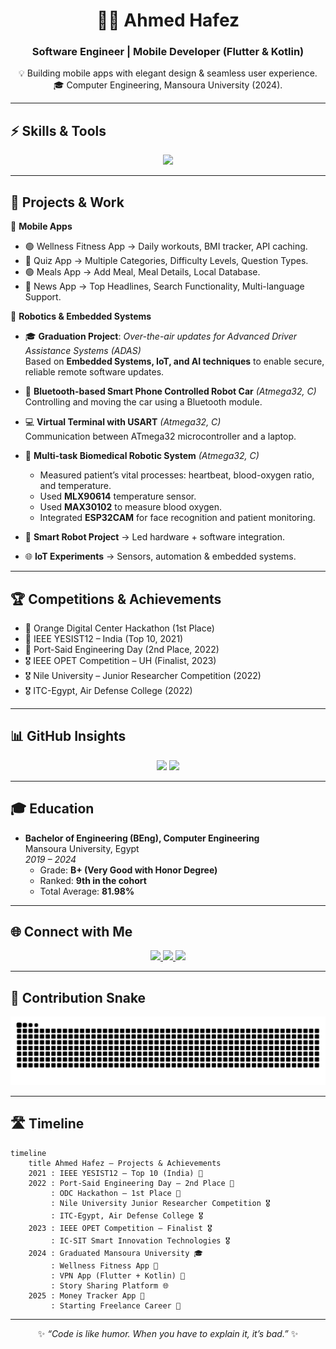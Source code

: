 <div align="center"> 
 
# 👨‍💻 Ahmed Hafez   
### Software Engineer | Mobile Developer (Flutter & Kotlin)   
 
💡 Building mobile apps with elegant design & seamless user experience.   
🎓 Computer Engineering, Mansoura University (2024).   
 
</div> 
 
--- 
 
## ⚡ Skills & Tools   
 
<p align="center"> 
  <img src="https://skillicons.dev/icons?i=dart,kotlin,flutter,androidstudio,firebase,sqlite,git,figma,c,cpp" /> 
</p> 
 
--- 
 
## 🚀 Projects & Work   

📱 **Mobile Apps**   
- 🟢 Wellness Fitness App → Daily workouts, BMI tracker, API caching.   
- 🔵 Quiz App → Multiple Categories, Difficulty Levels, Question Types.
- 🟢 Meals App → Add Meal, Meal Details, Local Database.
- 🔵 News App → Top Headlines, Search Functionality, Multi-language Support.

🤖 **Robotics & Embedded Systems**   
- 🎓 **Graduation Project**: *Over-the-air updates for Advanced Driver Assistance Systems (ADAS)*  
  Based on **Embedded Systems, IoT, and AI techniques** to enable secure, reliable remote software updates.  

- 🚗 **Bluetooth-based Smart Phone Controlled Robot Car** *(Atmega32, C)*  
  Controlling and moving the car using a Bluetooth module.  

- 💻 **Virtual Terminal with USART** *(Atmega32, C)*  
  Communication between ATmega32 microcontroller and a laptop.  

- 🏥 **Multi-task Biomedical Robotic System** *(Atmega32, C)*  
  - Measured patient’s vital processes: heartbeat, blood-oxygen ratio, and temperature.  
  - Used **MLX90614** temperature sensor.  
  - Used **MAX30102** to measure blood oxygen.  
  - Integrated **ESP32CAM** for face recognition and patient monitoring.  

- 🤖 **Smart Robot Project** → Led hardware + software integration.   
- 🌐 **IoT Experiments** → Sensors, automation & embedded systems.   
 
 
--- 
 
## 🏆 Competitions & Achievements   
 
- 🥇 Orange Digital Center Hackathon (1st Place)   
- 🏅 IEEE YESIST12 – India (Top 10, 2021)   
- 🥈 Port-Said Engineering Day (2nd Place, 2022)   
- 🎖️ IEEE OPET Competition – UH (Finalist, 2023)   
- 🎖️ Nile University – Junior Researcher Competition (2022)   
- 🎖️ ITC-Egypt, Air Defense College (2022)   
 
--- 
 
## 📊 GitHub Insights   
 
<p align="center"> 
  <img src="https://github-readme-stats.vercel.app/api?username=ahmedhafez32&show_icons=true&theme=radical" height="180" /> 
  <img src="https://github-readme-stats.vercel.app/api/top-langs/?username=ahmedhafez32&layout=compact&theme=radical" height="180" /> 
</p> 
 
--- 
 
## 🎓 Education   
 
- **Bachelor of Engineering (BEng), Computer Engineering**  
  Mansoura University, Egypt  
  *2019 – 2024*  
  - Grade: **B+ (Very Good with Honor Degree)**  
  - Ranked: **9th in the cohort**  
  - Total Average: **81.98%**
 
---  

## 🌐 Connect with Me  

<p align="center"> 
  <a href="https://www.linkedin.com/in/ahmedhafez47?utm_source=share&utm_campaign=share_via&utm_content=profile&utm_medium=android_app"> 
    <img src="https://img.shields.io/badge/LinkedIn-0A66C2?style=for-the-badge&logo=linkedin&logoColor=white"/> 
  </a> 
  <a href="mailto:ahmedhafez4563@gmail.com"> 
    <img src="https://img.shields.io/badge/Gmail-EA4335?style=for-the-badge&logo=gmail&logoColor=white"/> 
  </a> 
  <a href="https://wa.me/201276853281"> 
    <img src="https://img.shields.io/badge/WhatsApp-25D366?style=for-the-badge&logo=whatsapp&logoColor=white"/> 
  </a> 
</p>  

---  

## 🐍 Contribution Snake  

<p align="center">
  <!-- Light mode -->
  <picture>
    <source media="(prefers-color-scheme: dark)" srcset="https://raw.githubusercontent.com/AhmedHafez32/AhmedHafez32/output/github-contribution-grid-snake-dark.svg" />
    <source media="(prefers-color-scheme: light)" srcset="https://raw.githubusercontent.com/AhmedHafez32/AhmedHafez32/output/github-contribution-grid-snake.svg" />
    <img alt="Snake animation" src="https://raw.githubusercontent.com/AhmedHafez32/AhmedHafez32/output/github-contribution-grid-snake.svg" />
  </picture>
</p>


---  
## 🛣️ Timeline  

```mermaid
timeline
    title Ahmed Hafez – Projects & Achievements
    2021 : IEEE YESIST12 – Top 10 (India) 🏅
    2022 : Port-Said Engineering Day – 2nd Place 🥈
         : ODC Hackathon – 1st Place 🥇
         : Nile University Junior Researcher Competition 🎖️
         : ITC-Egypt, Air Defense College 🎖️
    2023 : IEEE OPET Competition – Finalist 🎖️
         : IC-SIT Smart Innovation Technologies 🎖️
    2024 : Graduated Mansoura University 🎓
         : Wellness Fitness App 📱
         : VPN App (Flutter + Kotlin) 📱
         : Story Sharing Platform 🌐
    2025 : Money Tracker App 📱
         : Starting Freelance Career 🚀
```
---
<div align="center">

✨ *“Code is like humor. When you have to explain it, it’s bad.”* ✨  

</div>
